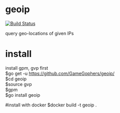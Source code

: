 # geoip
[![Build Status](https://travis-ci.org/GameGophers/geoip.svg?branch=master)](https://travis-ci.org/GameGophers/geoip)

query geo-locations of given IPs

# install
install gpm, gvp first        
$go get -u https://github.com/GameGophers/geoip/        
$cd geoip     
$source gvp        
$gpm       
$go install geoip         

#install with docker
$docker build -t geoip .   
